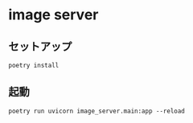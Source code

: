 # image server

## セットアップ

```
poetry install
```

## 起動

```
poetry run uvicorn image_server.main:app --reload
```